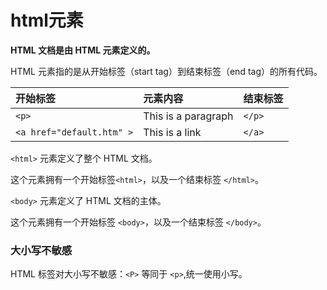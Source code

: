 # html元素

**HTML 文档是由 HTML 元素定义的。**

HTML 元素指的是从开始标签（start tag）到结束标签（end tag）的所有代码。

| 开始标签                  | 元素内容            | 结束标签 |
| :------------------------ | :------------------ | :------- |
| `<p>`                     | This is a paragraph | `</p>`   |
| `<a href="default.htm" >` | This is a link      | `</a>`   |

`<html>` 元素定义了整个 HTML 文档。

这个元素拥有一个开始标签`<html>`，以及一个结束标签 `</html>`。

`<body>` 元素定义了 HTML 文档的主体。

这个元素拥有一个开始标签 `<body>`，以及一个结束标签 `</body>`。

### 大小写不敏感

HTML 标签对大小写不敏感：`<P>` 等同于 `<p>`,统一使用小写。
